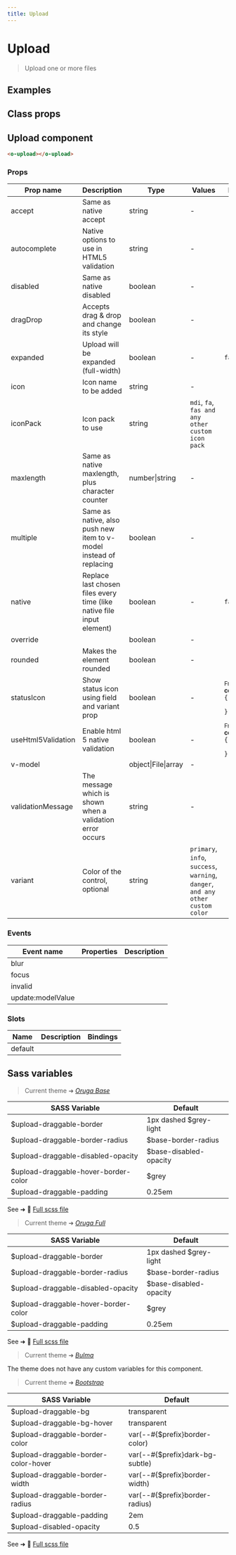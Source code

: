 ```yaml
---
title: Upload
---
```


# Upload

<div class="vp-doc">

> Upload one or more files

<Carbon />
</div>

<div class="vp-example">

## Examples

<example-upload />

</div>
<div class="vp-example">

## Class props

<inspector-upload-viewer />

</div>

<div class="vp-doc">

## Upload component

```html
<o-upload></o-upload>
```

### Props

| Prop name          | Description                                                           | Type                | Values                                                                          | Default                                                                                                                          |
| ------------------ | --------------------------------------------------------------------- | ------------------- | ------------------------------------------------------------------------------- | -------------------------------------------------------------------------------------------------------------------------------- |
| accept             | Same as native accept                                                 | string              | -                                                                               | <code style='white-space: nowrap; padding: 0;'></code>                                                                           |
| autocomplete       | Native options to use in HTML5 validation                             | string              | -                                                                               | <code style='white-space: nowrap; padding: 0;'></code>                                                                           |
| disabled           | Same as native disabled                                               | boolean             | -                                                                               | <code style='white-space: nowrap; padding: 0;'></code>                                                                           |
| dragDrop           | Accepts drag & drop and change its style                              | boolean             | -                                                                               | <code style='white-space: nowrap; padding: 0;'></code>                                                                           |
| expanded           | Upload will be expanded (full-width)                                  | boolean             | -                                                                               | <code style='white-space: nowrap; padding: 0;'>false</code>                                                                      |
| icon               | Icon name to be added                                                 | string              | -                                                                               | <code style='white-space: nowrap; padding: 0;'></code>                                                                           |
| iconPack           | Icon pack to use                                                      | string              | `mdi`, `fa`, `fas and any other custom icon pack`                               | <code style='white-space: nowrap; padding: 0;'></code>                                                                           |
| maxlength          | Same as native maxlength, plus character counter                      | number\|string      | -                                                                               | <code style='white-space: nowrap; padding: 0;'></code>                                                                           |
| multiple           | Same as native, also push new item to v-model instead of replacing    | boolean             | -                                                                               | <code style='white-space: nowrap; padding: 0;'></code>                                                                           |
| native             | Replace last chosen files every time (like native file input element) | boolean             | -                                                                               | <code style='white-space: nowrap; padding: 0;'>false</code>                                                                      |
| override           |                                                                       | boolean             | -                                                                               | <code style='white-space: nowrap; padding: 0;'></code>                                                                           |
| rounded            | Makes the element rounded                                             | boolean             | -                                                                               | <code style='white-space: nowrap; padding: 0;'></code>                                                                           |
| statusIcon         | Show status icon using field and variant prop                         | boolean             | -                                                                               | <div><small>From <b>config</b>:</small></div><code style='white-space: nowrap; padding: 0;'>{<br>&nbsp;&nbsp;): true<br>}</code> |
| useHtml5Validation | Enable html 5 native validation                                       | boolean             | -                                                                               | <div><small>From <b>config</b>:</small></div><code style='white-space: nowrap; padding: 0;'>{<br>&nbsp;&nbsp;): true<br>}</code> |
| v-model            |                                                                       | object\|File\|array | -                                                                               | <code style='white-space: nowrap; padding: 0;'></code>                                                                           |
| validationMessage  | The message which is shown when a validation error occurs             | string              | -                                                                               | <code style='white-space: nowrap; padding: 0;'></code>                                                                           |
| variant            | Color of the control, optional                                        | string              | `primary`, `info`, `success`, `warning`, `danger`, `and any other custom color` | <code style='white-space: nowrap; padding: 0;'></code>                                                                           |

### Events

| Event name        | Properties | Description |
| ----------------- | ---------- | ----------- |
| blur              |            |
| focus             |            |
| invalid           |            |
| update:modelValue |            |

### Slots

| Name    | Description | Bindings |
| ------- | ----------- | -------- |
| default |             |          |

</div>

<div class="vp-doc">

## Sass variables

<div class="theme-orugabase">

> Current theme ➜ _[Oruga Base](https://github.com/oruga-ui/theme-oruga)_

| SASS Variable                        | Default                |
| ------------------------------------ | ---------------------- |
| $upload-draggable-border             | 1px dashed $grey-light |
| $upload-draggable-border-radius      | $base-border-radius    |
| $upload-draggable-disabled-opacity   | $base-disabled-opacity |
| $upload-draggable-hover-border-color | $grey                  |
| $upload-draggable-padding            | 0.25em                 |

See ➜ 📄 [Full scss file](https://github.com/oruga-ui/theme-oruga/tree/main/src/assets/scss/components/_upload.scss)

</div><div class="theme-orugafull">

> Current theme ➜ _[Oruga Full](https://github.com/oruga-ui/theme-oruga)_

| SASS Variable                        | Default                |
| ------------------------------------ | ---------------------- |
| $upload-draggable-border             | 1px dashed $grey-light |
| $upload-draggable-border-radius      | $base-border-radius    |
| $upload-draggable-disabled-opacity   | $base-disabled-opacity |
| $upload-draggable-hover-border-color | $grey                  |
| $upload-draggable-padding            | 0.25em                 |

See ➜ 📄 [Full scss file](https://github.com/oruga-ui/theme-oruga/tree/main/src/assets/scss/components/_upload.scss)

</div><div class="theme-bulma">

> Current theme ➜ _[Bulma](https://github.com/oruga-ui/theme-bulma)_

<p>The theme does not have any custom variables for this component.</p>
</div><div class="theme-bootstrap">

> Current theme ➜ _[Bootstrap](https://github.com/oruga-ui/theme-bootstrap)_

| SASS Variable                        | Default                         |
| ------------------------------------ | ------------------------------- |
| $upload-draggable-bg                 | transparent                     |
| $upload-draggable-bg-hover           | transparent                     |
| $upload-draggable-border-color       | var(--#{$prefix}border-color)   |
| $upload-draggable-border-color-hover | var(--#{$prefix}dark-bg-subtle) |
| $upload-draggable-border-width       | var(--#{$prefix}border-width)   |
| $upload-draggable-border-radius      | var(--#{$prefix}border-radius)  |
| $upload-draggable-padding            | 2em                             |
| $upload-disabled-opacity             | 0.5                             |

See ➜ 📄 [Full scss file](https://github.com/oruga-ui/theme-bootstrap/tree/main/src/assets/scss/components/_upload.scss)

</div>

</div>
